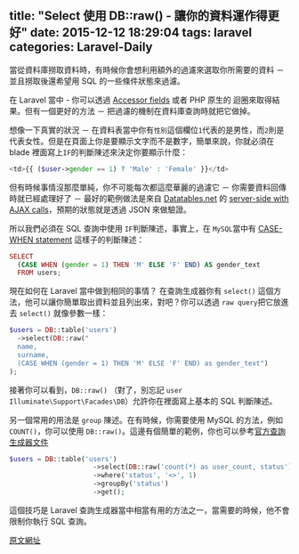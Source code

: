 title: "Select 使用 DB::raw() - 讓你的資料運作得更好"
date: 2015-12-12 18:29:04
tags: laravel
categories: Laravel-Daily
---

當從資料庫撈取資料時，有時候你會想利用額外的過濾來選取你所需要的資料 － 並且撈取後還希望用 SQL 的一些條件狀態來過濾。

<!-- more -->

在 Laravel 當中 - 你可以透過 [Accessor fields](http://laraveldaily.com/why-use-appends-with-accessors-in-eloquent/) 或者 PHP 原生的 迴圈來取得結果。但有一個更好的方法 － 把過濾的機制在資料庫查詢時就把它做掉。

想像一下真實的狀況 － 在資料表當中你有`性別`這個欄位`1`代表的是男性，而`2`則是代表女性。但是在頁面上你是要顯示文字而不是數字，簡單來說，你就必須在 blade 裡面寫上`IF`的判斷陳述來決定你要顯示什麼：

``` php
<td>{{ ($user->gender == 1) ? 'Male' : 'Female' }}</td>
```

但有時候事情沒那麼單純，你不可能每次都這麼華麗的過濾它 － 你需要資料回傳時就已經處理好了 － 最好的範例做法是來自 [Datatables.net](http://datatables.net/) 的 [server-side with AJAX calls](http://datatables.net/examples/data_sources/server_side.html)，預期的狀態就是透過 JSON 來做驗證。

所以我們必須在 SQL 查詢中使用 `IF`判斷陳述，事實上，在 `MySQL`當中有 [CASE-WHEN statement](https://dev.mysql.com/doc/refman/5.7/en/case.html) 這樣子的判斷陳述：

``` php
SELECT
  (CASE WHEN (gender = 1) THEN 'M' ELSE 'F' END) AS gender_text
  FROM users;
```

現在如何在 Laravel 當中做到相同的事情？ 在查詢生成器你有 `select()` 這個方法，他可以讓你簡單取出資料並且列出來，對吧？你可以透過 `raw query`把它放進去 `select()` 就像參數一樣：

``` php
$users = DB::table('users')
  ->select(DB::raw("
  name,
  surname,
  (CASE WHEN (gender = 1) THEN 'M' ELSE 'F' END) as gender_text")
);
```

接著你可以看到，`DB::raw()` （對了，別忘記 `user Illuminate\Support\Facades\DB`）允許你在裡面寫上基本的 SQL 判斷陳述。

另一個常用的用法是 `group` 陳述。在有時候，你需要使用 MySQL 的方法，例如 `COUNT()`，你可以使用 `DB::raw()`。這邊有個簡單的範例，你也可以參考[官方查詢生成器文件](http://laravel.com/docs/5.1/queries#selects)

``` php
$users = DB::table('users')
                     ->select(DB::raw('count(*) as user_count, status'))
                     ->where('status', '<>', 1)
                     ->groupBy('status')
                     ->get();
```

這個技巧是 Laravel 查詢生成器當中相當有用的方法之一，當需要的時候，他不會限制你執行 SQL 查詢。

[原文網址](http://laraveldaily.com/select-with-dbraw-make-your-database-work/)